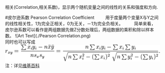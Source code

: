 相关(Correlation,相关系数)，显示两个随机变量之间的线性的关系和强度和方向.

#皮尔逊系数 Pearson Correlation Coefficient
&emsp;&emsp;&nbsp;用于度量两个变量X与Y之间的线性相关性，1为完全正相关，0为无关，－1为完全负相关。
&emsp;&emsp;&nbsp;简单来看，皮尔逊系数可以看作是两组数据先做Z分数处理后，两组数据的乘积和除以样本数。
![Art Text](./Pearson Correlation.png)  
同时也可以写成  
![Art Text](./Pearson02.png)  
注：详见[维基百科](https://en.wikipedia.org/wiki/Correlation_and_dependence#Pearson.27s_product-moment_coefficient)